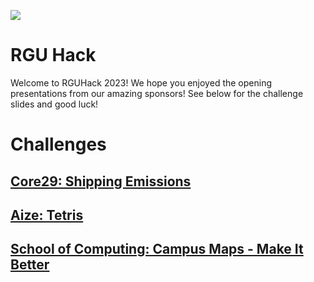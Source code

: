
<p float="left">
 <img src="https://rguhack.uk/images/logov2-1920.png" />
 <h1> RGU Hack </h1>
 Welcome to RGUHack 2023! We hope you enjoyed the opening presentations from our amazing sponsors!
 See below for the challenge slides and good luck!
 
 # Challenges
 ## [Core29: Shipping Emissions](Core29%20RGU%20Hackathon%20Presentation%20Feb%202023%20-%20AD.pptx)
 ## [Aize: Tetris](Aize%20-%20RGU%20Hackathon.pdf)
 ## [School of Computing: Campus Maps - Make It Better](Opening%20Slide%20Deck%202023.pdf)
</p>
